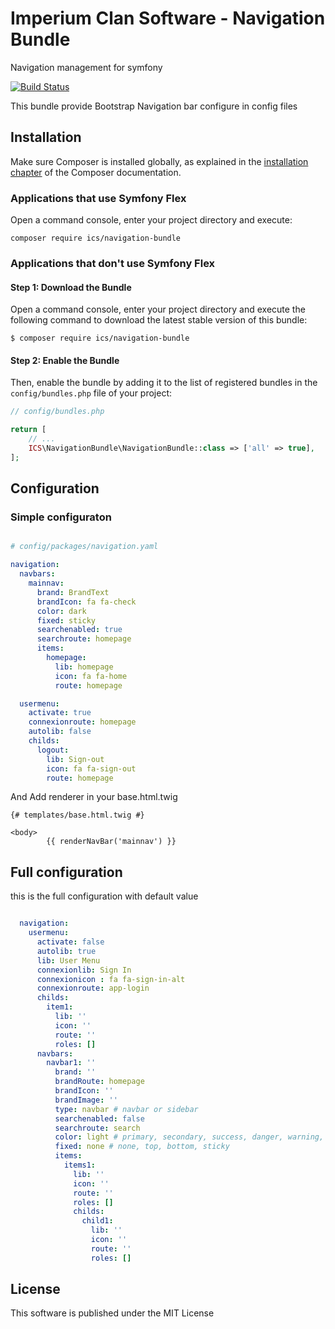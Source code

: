 # Imperium Clan Software - Navigation Bundle

Navigation management for symfony


[![Build Status](https://api.travis-ci.com/imperiumclan/navigationbundle.svg?branch=master)](https://travis-ci.org/imperiumclan/navigationbundle)

This bundle provide Bootstrap Navigation bar configure in config files

## Installation


Make sure Composer is installed globally, as explained in the
[installation chapter](https://getcomposer.org/doc/00-intro.md)
of the Composer documentation.

### Applications that use Symfony Flex

Open a command console, enter your project directory and execute:

```console
composer require ics/navigation-bundle
```

### Applications that don't use Symfony Flex

#### Step 1: Download the Bundle

Open a command console, enter your project directory and execute the
following command to download the latest stable version of this bundle:

```console
$ composer require ics/navigation-bundle
```

#### Step 2: Enable the Bundle

Then, enable the bundle by adding it to the list of registered bundles
in the `config/bundles.php` file of your project:

```php
// config/bundles.php

return [
    // ...
    ICS\NavigationBundle\NavigationBundle::class => ['all' => true],
];
```

## Configuration

### Simple configuraton

```yaml

# config/packages/navigation.yaml

navigation:
  navbars:
    mainnav:
      brand: BrandText
      brandIcon: fa fa-check
      color: dark
      fixed: sticky
      searchenabled: true
      searchroute: homepage
      items:
        homepage:
          lib: homepage
          icon: fa fa-home
          route: homepage

  usermenu:
    activate: true
    connexionroute: homepage
    autolib: false
    childs:
      logout:
        lib: Sign-out
        icon: fa fa-sign-out
        route: homepage
```
And Add renderer in your base.html.twig

```twig
{# templates/base.html.twig #}

<body>
        {{ renderNavBar('mainnav') }}
```

## Full configuration

this is the full configuration with default value

```yaml

  navigation:
    usermenu:
      activate: false
      autolib: true
      lib: User Menu
      connexionlib: Sign In
      connexionicon : fa fa-sign-in-alt
      connexionroute: app-login
      childs:
        item1:
          lib: ''
          icon: ''
          route: ''
          roles: []
      navbars:
        navbar1: ''
          brand: ''
          brandRoute: homepage
          brandIcon: ''
          brandImage: ''
          type: navbar # navbar or sidebar
          searchenabled: false
          searchroute: search
          color: light # primary, secondary, success, danger, warning, info, light, dark, white, transparent
          fixed: none # none, top, bottom, sticky
          items:
            items1:
              lib: ''
              icon: ''
              route: ''
              roles: []
              childs:
                child1:
                  lib: ''
                  icon: ''
                  route: ''
                  roles: []

```

## License

This software is published under the MIT License
